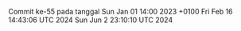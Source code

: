 Commit ke-55 pada tanggal Sun Jan 01 14:00 2023 +0100
Fri Feb 16 14:43:06 UTC 2024
Sun Jun  2 23:10:10 UTC 2024
